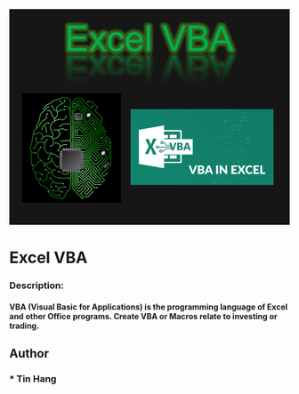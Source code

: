 <img src="VBA.PNG">

# Excel VBA
### Description:
#### VBA (Visual Basic for Applications) is the programming language of Excel and other Office programs. Create VBA or Macros relate to investing or trading.  



## Author  
### * Tin Hang  

